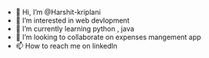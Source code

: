 - 👋 Hi, I’m @Harshit-kriplani
- 👀 I’m interested in web devlopment 
- 🌱 I’m currently learning python , java 
- 💞️ I’m looking to collaborate on expenses mangement app 
- 📫 How to reach me on linkedln 
  

<!---
Harshit-kriplani/Harshit-kriplani is a ✨ special ✨ repository because its `README.md` (this file) appears on your GitHub profile.
You can click the Preview link to take a look at your changes.
--->
